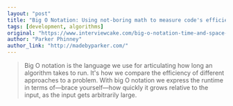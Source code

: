 ```yaml
---
layout: "post"
title: "Big O Notation: Using not-boring math to measure code's efficiency"
tags: [development, algorithms]
original: "https://www.interviewcake.com/big-o-notation-time-and-space-complexity"
author: "Parker Phinney"
author_link: "http://madebyparker.com/"
---
```


<blockquote>Big O notation is the language we use for articulating how long an algorithm takes to run. It's how we compare the efficiency of different approaches to a problem. With big O notation we express the runtime in terms of—brace yourself—how quickly it grows relative to the input, as the input gets arbitrarily large.</blockquote>

